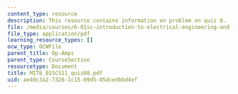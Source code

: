 ```yaml
---
content_type: resource
description: This resource contains information on problem on quiz 8.
file: /media/courses/6-01sc-introduction-to-electrical-engineering-and-computer-science-i-spring-2011/ae49c3a273281c1509d585dcedbbd4ef_MIT6_01SCS11_quiz08.pdf
file_type: application/pdf
learning_resource_types: []
ocw_type: OCWFile
parent_title: Op-Amps
parent_type: CourseSection
resourcetype: Document
title: MIT6_01SCS11_quiz08.pdf
uid: ae49c3a2-7328-1c15-09d5-85dcedbbd4ef
---
```

